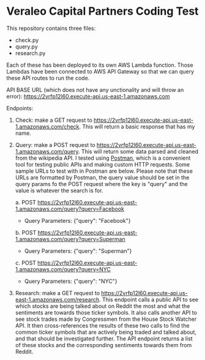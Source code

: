 #  Veraleo Capital Partners Coding Test

 This repository contains three files:

 - check.py
 - query.py
 - research.py

 Each of these has been deployed to its own AWS Lambda function. Those Lambdas have been connected to AWS API Gateway so that we can query these API routes to run the code.

 API BASE URL (which does not have any unctionality and will throw an error): https://2vrfp12l60.execute-api.us-east-1.amazonaws.com

 Endpoints:

 1. Check: make a GET request to https://2vrfp12l60.execute-api.us-east-1.amazonaws.com/check.
 This will return a basic response that has my name.
 

 2. Query: make a POST request to https://2vrfp12l60.execute-api.us-east-1.amazonaws.com/query. This will return some data parsed and cleaned from the wikipedia API. I tested using [Postman](https://www.postman.com), which is a convenient tool for testing public APIs and making custom HTTP requests. Some sample URLs to test with in Postman are below. Please note that these URLs are formatted by Postman, the query value should be set in the query params fo the POST request where the key is "query" and the value is whatever the search is for.

    a. POST https://2vrfp12l60.execute-api.us-east-1.amazonaws.com/query?query=Facebook

    - Query Parameters: {"query": "Facebook"}

    b. POST https://2vrfp12l60.execute-api.us-east-1.amazonaws.com/query?query=Superman

    - Query Parameters: {"query": "Superman"}

    c. POST https://2vrfp12l60.execute-api.us-east-1.amazonaws.com/query?query=NYC

    - Query Parameters: {"query": "NYC"}

 3. Research: make a GET request to https://2vrfp12l60.execute-api.us-east-1.amazonaws.com/research. This endpoint calls a public API to see which stocks are being talked about on Reddit the most and what the sentiments are towards those ticker symbols. It also calls another API to see stock trades made by Congressmen from the House
 Stock Watcher API. It then cross-references the results of these two calls to find the common ticker symbols that
 are actively being traded and talked about, and that should be investigated further. The API endpoint returns a list of these stocks and the corresponding sentiments towards them from Reddit.
